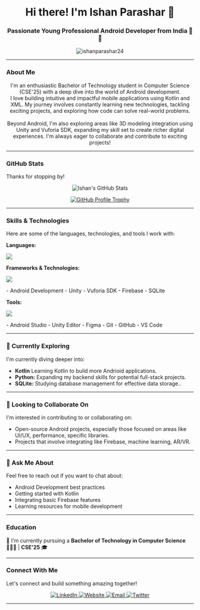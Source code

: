 <h1 align="center">
  Hi there! I'm Ishan Parashar 👋
</h1>

<h3 align="center">
  Passionate Young Professional Android Developer from India 📱✨
</h3>

<p align="center">
  <img src="https://komarev.com/ghpvc/?username=ishanparashar24&label=PROFILE+VIEWS&color=brightgreen&style=for-the-badge" alt="ishanparashar24" />
</p>

---

### About Me

<p align="center">
 I'm an enthusiastic Bachelor of Technology student in Computer Science (CSE'25) with a deep dive into the world of Android development. <br> I love building intuitive and impactful mobile applications using Kotlin and XML. My journey involves constantly learning new technologies, tackling exciting projects, and exploring how code can solve real-world problems.<br><br>
Beyond Android, I'm also exploring areas like 3D modeling integration using Unity and Vuforia SDK, expanding my skill set to create richer digital experiences. I'm always eager to collaborate and contribute to exciting projects!

</p>

---

### GitHub Stats

Thanks for stopping by!

<p align="center">
  <img src="https://github-readme-stats.vercel.app/api?username=ishanparashar24&show_icons=true&theme=radical" alt="Ishan's GitHub Stats" />
  </p>

<p align="center">
  <a href="https://github.com/ryo-ma/github-profile-trophy">
    <img src="https://github-profile-trophy.vercel.app/?username=ishanparashar24&theme=dracula&no-frame=true&no-bg=true" alt="GitHub Profile Trophy" />
  </a>
</p>

---

### Skills & Technologies

Here are some of the languages, technologies, and tools I work with:

**Languages:**
<p align="left">
  <a href="https://skillicons.dev">
    <img src="https://skillicons.dev/icons?i=kotlin,py,mysql" />
  </a>
</p>

**Frameworks & Technologies:**
<p align="left">
  <a href="https://skillicons.dev">
    <img src="https://skillicons.dev/icons?i=androidstudio,unity,firebase,sqlite" />
  </a>
</p>
- Android Development
- Unity
- Vuforia SDK
- Firebase
- SQLite

**Tools:**
<p align="left">
  <a href="https://skillicons.dev">
    <img src="https://skillicons.dev/icons?i=git,github,figma,vscode" />
  </a>
</p>
- Android Studio
- Unity Editor
- Figma
- Git
- GitHub
- VS Code

---

### 🌱 Currently Exploring

I'm currently diving deeper into:

- **Kotlin** Learning Kotlin to build more Andrioid applications.
- **Python:** Expanding my backend skills for potential full-stack projects.
- **SQLite:** Studying database management for effective data storage..
---

<!--
### Featured Projects

Here are a couple of projects I'm particularly proud of:

#### 🌟 Nakshatram

*Brief description of what Nakshatram is, its purpose, or key features. Aim for 1-3 sentences.*
- **Technologies Used:** (e.g., Kotlin, XML, Firebase, etc. - mention relevant skills from your list)
- **[Link to Repository (if public)]** - *Replace with actual link*
- **[Link to Demo/Video/Screenshots (if available)]** - *Replace with actual link* "


<p align="center">
  ![Nakshatram Screenshot](https://via.placeholder.com/600x400?text=Nakshatram+Screenshot+or+GIF)
</p>

*Briefly mention a key challenge you overcame or a significant learning from this project.*
> Learning about [mention a specific technology or concept] during this project was particularly insightful because [explain why].

#### 🔗 A connect

*Brief description of what A connect is, its purpose, or key features. Aim for 1-3 sentences.*
- **Technologies Used:** (e.g., Kotlin, XML, SQLite, etc. - mention relevant skills from your list)
- **[Link to Repository (if public)]** - *Replace with actual link*
- **[Link to Demo/Video/Screenshots (if available)]** - *Replace with actual link*

<p align="center">
  ![A connect Screenshot](https://via.placeholder.com/600x400?text=A+connect+Screenshot+or+GIF)
</p>

*Briefly mention a key challenge you overcame or a significant learning from this project.*
> Implementing [mention a specific feature or functionality] in this project taught me the importance of [explain the lesson learned].

*(Feel free to add more projects following this format!)*

---

-->

### 🤝 Looking to Collaborate On

I'm interested in contributing to or collaborating on:

- Open-source Android projects, especially those focused on areas like UI/UX, performance, specific libraries.
- Projects that involve integrating like Firebase, machine learning, AR/VR.

 <!--
 - Building tools or applications that solve [mention specific types of problems].
- *[Be specific about what kind of collaboration you seek]*
-->
---

### 💬 Ask Me About

Feel free to reach out if you want to chat about:

- Android Development best practices
- Getting started with Kotlin
- Integrating basic Firebase features
- Learning resources for mobile development

---

### Education

🔭 I'm currently pursuing a **Bachelor of Technology in Computer Science** 👨🏻‍💻 | **CSE'25** 🎓

---

### Connect With Me

Let's connect and build something amazing together!

<p align="center">
  <a href="[Your LinkedIn Profile Link Here]" target="_blank">
   <img src="https://skillicons.dev/icons?i=linkedin" alt="LinkedIn" />
  </a>
  <a href="[Your Personal Website Link Here (Optional)]" target="_blank">
   <img src="https://skillicons.dev/icons?i=website" alt="Website" />
  </a>
  <a href="mailto:[Your Email Address Here]">
   <img src="https://skillicons.dev/icons?i=gmail" alt="Email" />
  </a>
  <a href="[Your Other Social Media Link Here (Optional)]" target="_blank">
   <img src="https://skillicons.dev/icons?i=twitter" alt="Twitter" />
  </a>
</p>

---
